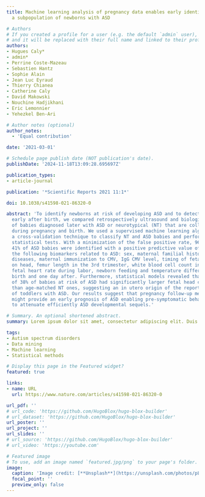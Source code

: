 ```yaml
---
title: Machine learning analysis of pregnancy data enables early identification of
  a subpopulation of newborns with ASD

# Authors
# If you created a profile for a user (e.g. the default `admin` user), write the username (folder name) here
# and it will be replaced with their full name and linked to their profile.
authors:
- Hugues Caly*
- admin*
- Perrine Coste-Mazeau
- Sebastien Hantz
- Sophie Alain
- Jean Luc Eyraud
- Thierry Chianea
- Catherine Caly
- David Makowski
- Nouchine Hadjikhani
- Eric Lemonnier
- Yehezkel Ben-Ari

# Author notes (optional)
author_notes:
  - 'Equal contribution'

date: '2021-03-01'

# Schedule page publish date (NOT publication's date).
publishDate: '2024-11-18T13:09:28.695697Z'

publication_types:
- article-journal

publication: '*Scientific Reports 2021 11:1*'

doi: 10.1038/s41598-021-86320-0

abstract: 'To identify newborns at risk of developing ASD and to detect ASD biomarkers
  early after birth, we compared retrospectively ultrasound and biological measurements
  of babies diagnosed later with ASD or neurotypical (NT) that are collected routinely
  during pregnancy and birth. We used a supervised machine learning algorithm with
  a cross-validation technique to classify NT and ASD babies and performed various
  statistical tests. With a minimization of the false positive rate, 96% of NT and
  41% of ASD babies were identified with a positive predictive value of 77%. We identified
  the following biomarkers related to ASD: sex, maternal familial history of auto-immune
  diseases, maternal immunization to CMV, IgG CMV level, timing of fetal rotation
  on head, femur length in the 3rd trimester, white blood cell count in the 3rd trimester,
  fetal heart rate during labor, newborn feeding and temperature difference between
  birth and one day after. Furthermore, statistical models revealed that a subpopulation
  of 38% of babies at risk of ASD had significantly larger fetal head circumference
  than age-matched NT ones, suggesting an in utero origin of the reported bigger brains
  of toddlers with ASD. Our results suggest that pregnancy follow-up measurements
  might provide an early prognosis of ASD enabling pre-symptomatic behavioral interventions
  to attenuate efficiently ASD developmental sequels.'

# Summary. An optional shortened abstract.
summary: Lorem ipsum dolor sit amet, consectetur adipiscing elit. Duis posuere tellus ac convallis placerat. Proin tincidunt magna sed ex sollicitudin condimentum.

tags:
- Autism spectrum disorders
- Data mining
- Machine learning
- Statistical methods

# Display this page in the Featured widget?
featured: true

links:
- name: URL
  url: https://www.nature.com/articles/s41598-021-86320-0

url_pdf: ''
# url_code: 'https://github.com/HugoBlox/hugo-blox-builder'
# url_dataset: 'https://github.com/HugoBlox/hugo-blox-builder'
url_poster: ''
url_project: ''
url_slides: ''
# url_source: 'https://github.com/HugoBlox/hugo-blox-builder'
# url_video: 'https://youtube.com'

# Featured image
# To use, add an image named `featured.jpg/png` to your page's folder.
image:
  caption: 'Image credit: [**Unsplash**](https://unsplash.com/photos/pLCdAaMFLTE)'
  focal_point: ''
  preview_only: false
---
```


